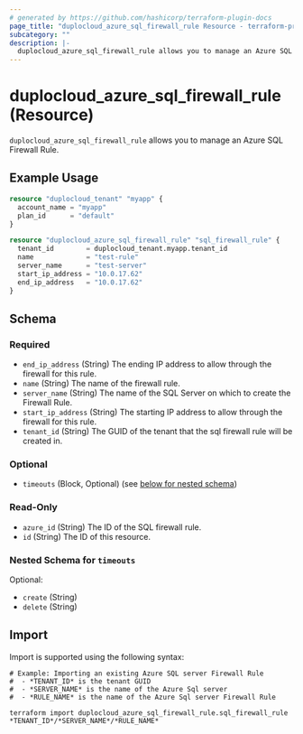```yaml
---
# generated by https://github.com/hashicorp/terraform-plugin-docs
page_title: "duplocloud_azure_sql_firewall_rule Resource - terraform-provider-duplocloud"
subcategory: ""
description: |-
  duplocloud_azure_sql_firewall_rule allows you to manage an Azure SQL Firewall Rule.
---
```


# duplocloud_azure_sql_firewall_rule (Resource)

`duplocloud_azure_sql_firewall_rule` allows you to manage an Azure SQL Firewall Rule.

## Example Usage

```terraform
resource "duplocloud_tenant" "myapp" {
  account_name = "myapp"
  plan_id      = "default"
}

resource "duplocloud_azure_sql_firewall_rule" "sql_firewall_rule" {
  tenant_id        = duplocloud_tenant.myapp.tenant_id
  name             = "test-rule"
  server_name      = "test-server"
  start_ip_address = "10.0.17.62"
  end_ip_address   = "10.0.17.62"
}
```

<!-- schema generated by tfplugindocs -->
## Schema

### Required

- `end_ip_address` (String) The ending IP address to allow through the firewall for this rule.
- `name` (String) The name of the firewall rule.
- `server_name` (String) The name of the SQL Server on which to create the Firewall Rule.
- `start_ip_address` (String) The starting IP address to allow through the firewall for this rule.
- `tenant_id` (String) The GUID of the tenant that the sql firewall rule will be created in.

### Optional

- `timeouts` (Block, Optional) (see [below for nested schema](#nestedblock--timeouts))

### Read-Only

- `azure_id` (String) The ID of the SQL firewall rule.
- `id` (String) The ID of this resource.

<a id="nestedblock--timeouts"></a>
### Nested Schema for `timeouts`

Optional:

- `create` (String)
- `delete` (String)

## Import

Import is supported using the following syntax:

```shell
# Example: Importing an existing Azure SQL server Firewall Rule
#  - *TENANT_ID* is the tenant GUID
#  - *SERVER_NAME* is the name of the Azure Sql server
#  - *RULE_NAME* is the name of the Azure Sql server Firewall Rule

terraform import duplocloud_azure_sql_firewall_rule.sql_firewall_rule *TENANT_ID*/*SERVER_NAME*/*RULE_NAME*
```
